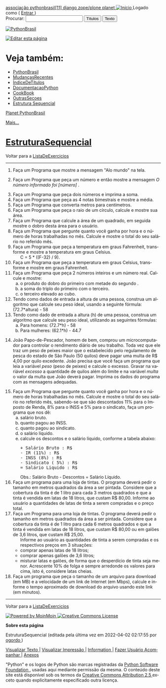 <!DOCTYPE HTML PUBLIC "-//W3C//DTD HTML 4.01//EN" "http://www.w3.org/TR/html4/strict.dtd">
<html>
 <head>
  <meta content="text/html;charset=utf-8" http-equiv="Content-Type"/>
  <meta content="index,nofollow" name="robots"/>
  <title>
   EstruturaSequencial - PythonBrasil
  </title>
  <script src="/static/common/js/common.js" type="text/javascript">
  </script>
  <!-- Global site tag (gtag.js) - Google Analytics -->
  <script async="" src="https://www.googletagmanager.com/gtag/js?id=UA-136790801-2">
  </script>
  <script>
   window.dataLayer = window.dataLayer || [];
  function gtag(){dataLayer.push(arguments);}
  gtag('js', new Date());

  gtag('config', 'UA-136790801-2');
  </script>
  <link charset="utf-8" href="/static/pybr/css/common.css" media="all" rel="stylesheet" type="text/css"/>
  <link charset="utf-8" href="/static/pybr/css/screen.css" media="screen" rel="stylesheet" type="text/css"/>
  <link charset="utf-8" href="/static/pybr/css/print.css" media="print" rel="stylesheet" type="text/css"/>
  <link charset="utf-8" href="/static/pybr/css/projection.css" media="projection" rel="stylesheet" type="text/css"/>
  <!-- css only for MS IE6/IE7 browsers -->
  <!--[if lt IE 8]>
   <link rel="stylesheet" type="text/css" charset="utf-8" media="all" href="/static/pybr/css/msie.css">
<![endif]-->
  <link href="/EstruturaSequencial?diffs=1&amp;show_att=1&amp;action=rss_rc&amp;unique=0&amp;page=EstruturaSequencial&amp;ddiffs=1" rel="alternate" title="PythonBrasil: EstruturaSequencial" type="application/rss+xml"/>
  <link href="/PythonBrasil" rel="Start"/>
  <link href="/EstruturaSequencial?action=raw" rel="Alternate" title="Marcação da Wiki"/>
  <link href="/EstruturaSequencial?action=print" media="print" rel="Alternate" title="Visualizar Impressão"/>
  <link href="/FindPage" rel="Search"/>
  <link href="/%C3%8DndiceDeT%C3%ADtulos" rel="Index"/>
  <link href="/WordIndex" rel="Glossary"/>
  <link href="/HelpOnFormatting" rel="Help"/>
 </head>
 <body dir="ltr" lang="pt-br">
  <div id="head_bar">
   <span class="partners">
    <a href="http://associacao.python.org.br" title="Associação Python Brasil">
     associação
    </a>
    <a href="http://2015.pythonbrasil.org.br" title="Conferência PythonBrasil[11]">
     pythonbrasil[11]
    </a>
    <a href="http://www.djangobrasil.org" title="Django Brasil">
     django
    </a>
    <a href="http://www.plone.org.br" title="Plone Brasil">
     zope/plone
    </a>
    <a href="/planet/" title="Planet PythonBrasil">
     planet
    </a>
   </span>
   <span class="login">
    <a href="/" title="Volta para a página inicial">
     <img alt="Início" src="/static/pybr/img/home.png"/>
    </a>
    Logado como (
    <a class="user_preference" href="/EstruturaSequencial?action=login">
     Entrar
    </a>
    )
   </span>
  </div>
  <div id="core">
   <form action="/EstruturaSequencial" id="searchform" method="get">
    <div>
     <input name="action" type="hidden" value="fullsearch"/>
     <input name="context" type="hidden" value="180"/>
     <label for="searchinput">
      Procurar:
     </label>
     <input alt="Search" id="searchinput" name="value" onblur="searchBlur(this)" onchange="searchChange(this)" onfocus="searchFocus(this)" onkeyup="searchChange(this)" size="20" type="text" value=""/>
     <input alt="Search Titles" id="titlesearch" name="titlesearch" type="submit" value="Títulos"/>
     <input alt="Search Full Text" id="fullsearch" name="fullsearch" type="submit" value="Texto"/>
    </div>
   </form>
   <script type="text/javascript">
    <!--// Initialize search form
var f = document.getElementById('searchform');
f.getElementsByTagName('label')[0].style.display = 'none';
var e = document.getElementById('searchinput');
searchChange(e);
searchBlur(e);
//-->
   </script>
   <div id="logo" style="display:inline;">
    <a href="/PythonBrasil">
     <img alt="PythonBrasil" src="/pybr/img/pythonbrasil_logo.png" title="PythonBrasil"/>
    </a>
   </div>
   <div id="sidebar">
    <p>
     <a href="?action=edit" title="Editar esta página">
      <img alt="Editar esta página" src="/static/pybr/img/edit.png"/>
     </a>
    </p>
    <h1>
     Veja também:
    </h1>
    <ul>
     <li>
      <a href="/PythonBrasil">
       PythonBrasil
      </a>
     </li>
     <li>
      <a href="/Mudan%C3%A7asRecentes">
       MudançasRecentes
      </a>
     </li>
     <li>
      <a href="/%C3%8DndiceDeT%C3%ADtulos">
       ÍndiceDeTítulos
      </a>
     </li>
     <li>
      <a href="/DocumentacaoPython">
       DocumentacaoPython
      </a>
     </li>
     <li>
      <a href="/CookBook">
       CookBook
      </a>
     </li>
     <li>
      <a href="/OutrasSecoes">
       OutrasSecoes
      </a>
     </li>
     <li>
      <a href="/EstruturaSequencial">
       Estrutura Sequencial
      </a>
     </li>
    </ul>
    <p>
     <a href="/planet/" title="Planet PythonBrasil">
      Planet PythonBrasil
     </a>
    </p>
    <p>
     <a href="/Mais">
      Mais...
     </a>
    </p>
    <p class="ad">
    </p>
   </div>
   <div id="page">
    <h1 id="pagelocation">
     <span>
      <a class="backlink" href="/EstruturaSequencial?action=fullsearch&amp;context=180&amp;value=linkto%3A%22EstruturaSequencial%22" rel="nofollow" title="Clique para fazer uma busca completa por este título">
       EstruturaSequencial
      </a>
     </span>
    </h1>
    <!-- INICIO -->
    <div dir="ltr" id="content" lang="pt-br">
     <span class="anchor" id="top">
     </span>
     <span class="anchor" id="line-1">
     </span>
     <p class="line862">
      Voltar para a
      <a href="/ListaDeExercicios">
       ListaDeExercicios
      </a>
      <span class="anchor" id="line-2">
      </span>
      <hr/>
      <p class="line874">
       <span class="anchor" id="line-3">
       </span>
       <span class="anchor" id="line-4">
       </span>
       <ol type="1">
        <li>
         Faça um Programa que mostre a mensagem "Alo mundo" na tela.
         <span class="anchor" id="line-5">
         </span>
         <span class="anchor" id="line-6">
         </span>
        </li>
        <li class="gap">
         <p class="line862">
          Faça um Programa que peça um número e então mostre a mensagem
          <em>
           O número informado foi [número]
          </em>
          .
          <span class="anchor" id="line-7">
          </span>
          <span class="anchor" id="line-8">
          </span>
         </p>
        </li>
        <li class="gap">
         Faça um Programa que peça dois números e imprima a soma.
         <span class="anchor" id="line-9">
         </span>
         <span class="anchor" id="line-10">
         </span>
        </li>
        <li class="gap">
         Faça um Programa que peça as 4 notas bimestrais e mostre a média.
         <span class="anchor" id="line-11">
         </span>
         <span class="anchor" id="line-12">
         </span>
        </li>
        <li class="gap">
         Faça um Programa que converta metros para centímetros.
         <span class="anchor" id="line-13">
         </span>
         <span class="anchor" id="line-14">
         </span>
        </li>
        <li class="gap">
         Faça um Programa que peça o raio de um círculo, calcule e mostre sua área.
         <span class="anchor" id="line-15">
         </span>
         <span class="anchor" id="line-16">
         </span>
        </li>
        <li class="gap">
         Faça um Programa que calcule a área de um quadrado, em seguida mostre o dobro desta área para o usuário.
         <span class="anchor" id="line-17">
         </span>
         <span class="anchor" id="line-18">
         </span>
        </li>
        <li class="gap">
         Faça um Programa que pergunte quanto você ganha por hora e o número de horas trabalhadas no mês. Calcule e mostre o total do seu salário no referido mês.
         <span class="anchor" id="line-19">
         </span>
         <span class="anchor" id="line-20">
         </span>
        </li>
        <li class="gap">
         Faça um Programa que peça a temperatura em graus Fahrenheit, transforme e mostre a temperatura em graus Celsius.
         <span class="anchor" id="line-21">
         </span>
         <ul>
          <li style="list-style-type:none">
           C = 5 * ((F-32) / 9).
           <span class="anchor" id="line-22">
           </span>
           <span class="anchor" id="line-23">
           </span>
          </li>
         </ul>
        </li>
        <li class="gap">
         Faça um Programa que peça a temperatura em graus Celsius, transforme e mostre em graus Fahrenheit.
         <span class="anchor" id="line-24">
         </span>
         <span class="anchor" id="line-25">
         </span>
        </li>
        <li class="gap">
         Faça um Programa que peça 2 números inteiros e um número real. Calcule e mostre:
         <span class="anchor" id="line-26">
         </span>
         <ol type="a">
          <li>
           o produto do dobro do primeiro com metade do segundo .
           <span class="anchor" id="line-27">
           </span>
          </li>
          <li>
           a soma do triplo do primeiro com o terceiro.
           <span class="anchor" id="line-28">
           </span>
          </li>
          <li>
           o terceiro elevado ao cubo.
           <span class="anchor" id="line-29">
           </span>
           <span class="anchor" id="line-30">
           </span>
          </li>
         </ol>
        </li>
        <li class="gap">
         Tendo como dados de entrada a altura de uma pessoa, construa um algoritmo que calcule seu peso ideal, usando a seguinte fórmula: (72.7*altura) - 58
         <span class="anchor" id="line-31">
         </span>
         <span class="anchor" id="line-32">
         </span>
        </li>
        <li class="gap">
         Tendo como dado de entrada a altura (h) de uma pessoa, construa um algoritmo que calcule seu peso ideal, utilizando as seguintes fórmulas:
         <span class="anchor" id="line-33">
         </span>
         <ol type="a">
          <li>
           Para homens: (72.7*h) - 58
           <span class="anchor" id="line-34">
           </span>
          </li>
          <li>
           Para mulheres: (62.1*h) - 44.7
           <span class="anchor" id="line-35">
           </span>
           <span class="anchor" id="line-36">
           </span>
           <span class="anchor" id="line-37">
           </span>
          </li>
         </ol>
        </li>
        <li class="gap">
         <p class="line862">
          João Papo-de-Pescador, homem de bem, comprou um microcomputador para controlar o rendimento diário de seu trabalho. Toda vez que ele traz um peso de peixes maior que o estabelecido pelo regulamento de pesca do estado de São Paulo (50 quilos) deve pagar uma multa de R$ 4,00 por quilo excedente. João precisa que você faça um programa que leia a variável
          <em>
           peso
          </em>
          (peso de peixes) e calcule o excesso. Gravar na variável
          <em>
           excesso
          </em>
          a quantidade de quilos além do limite e na variável
          <em>
           multa
          </em>
          o valor da multa que João deverá pagar. Imprima os dados do programa com as mensagens adequadas.
          <span class="anchor" id="line-38">
          </span>
          <span class="anchor" id="line-39">
          </span>
         </p>
        </li>
        <li class="gap">
         Faça um Programa que pergunte quanto você ganha por hora e o número de horas trabalhadas no mês. Calcule e mostre o total do seu salário no referido mês, sabendo-se que são descontados 11% para o Imposto de Renda, 8% para o INSS e 5% para o sindicato, faça um programa que nos dê:
         <span class="anchor" id="line-40">
         </span>
         <ol type="a">
          <li>
           salário bruto.
           <span class="anchor" id="line-41">
           </span>
          </li>
          <li>
           quanto pagou ao INSS.
           <span class="anchor" id="line-42">
           </span>
          </li>
          <li>
           quanto pagou ao sindicato.
           <span class="anchor" id="line-43">
           </span>
          </li>
          <li>
           o salário líquido.
           <span class="anchor" id="line-44">
           </span>
          </li>
          <li>
           calcule os descontos e o salário líquido, conforme a tabela abaixo:
           <span class="anchor" id="line-45">
           </span>
           <span class="anchor" id="line-46">
           </span>
           <span class="anchor" id="line-47">
           </span>
           <span class="anchor" id="line-48">
           </span>
           <span class="anchor" id="line-49">
           </span>
           <span class="anchor" id="line-50">
           </span>
           <span class="anchor" id="line-51">
           </span>
           <pre><span class="anchor" id="line-1"></span>+ Salário Bruto : R$
<span class="anchor" id="line-2"></span>- IR (11%) : R$
<span class="anchor" id="line-3"></span>- INSS (8%) : R$
<span class="anchor" id="line-4"></span>- Sindicato ( 5%) : R$
<span class="anchor" id="line-5"></span>= Salário Liquido : R$</pre>
           <span class="anchor" id="line-52">
           </span>
           Obs.: Salário Bruto - Descontos = Salário Líquido.
           <span class="anchor" id="line-53">
           </span>
           <span class="anchor" id="line-54">
           </span>
          </li>
         </ol>
        </li>
        <li class="gap">
         Faça um programa para uma loja de tintas. O programa deverá pedir o tamanho em metros quadrados da área a ser pintada. Considere que a cobertura da tinta é de 1 litro para cada 3 metros quadrados e que a tinta é vendida em latas de 18 litros, que custam R$ 80,00. Informe ao usuário a quantidades de latas de tinta a serem compradas e o preço total.
         <span class="anchor" id="line-55">
         </span>
         <span class="anchor" id="line-56">
         </span>
        </li>
        <li class="gap">
         Faça um Programa para uma loja de tintas. O programa deverá pedir o tamanho em metros quadrados da área a ser pintada. Considere que a cobertura da tinta é de 1 litro para cada 6 metros quadrados e que a tinta é vendida em latas de 18 litros, que custam R$ 80,00 ou em galões de 3,6 litros, que custam R$ 25,00.
         <span class="anchor" id="line-57">
         </span>
         <ul>
          <li style="list-style-type:none">
           Informe ao usuário as quantidades de tinta a serem compradas e os respectivos preços em 3 situações:
           <span class="anchor" id="line-58">
           </span>
          </li>
          <li>
           comprar apenas latas de 18 litros;
           <span class="anchor" id="line-59">
           </span>
          </li>
          <li>
           comprar apenas galões de 3,6 litros;
           <span class="anchor" id="line-60">
           </span>
          </li>
          <li>
           misturar latas e galões, de forma que o desperdício de tinta seja menor.
           <span class="anchor" id="line-61">
           </span>
           <span class="anchor" id="line-62">
           </span>
           Acrescente 10% de folga e sempre arredonde os valores para cima, isto é, considere latas cheias.
           <span class="anchor" id="line-63">
           </span>
           <span class="anchor" id="line-64">
           </span>
          </li>
         </ul>
        </li>
        <li class="gap">
         Faça um programa que peça o tamanho de um arquivo para download (em MB) e a velocidade de um link de Internet (em Mbps), calcule e informe o tempo aproximado de download do arquivo usando este link (em minutos).
         <span class="anchor" id="line-65">
         </span>
         <span class="anchor" id="line-66">
         </span>
        </li>
       </ol>
       <p class="line867">
        <hr/>
        <p class="line874">
         <span class="anchor" id="line-67">
         </span>
         Voltar para a
         <a href="/ListaDeExercicios">
          ListaDeExercicios
         </a>
         <span class="anchor" id="line-68">
         </span>
         <span class="anchor" id="bottom">
         </span>
        </p>
       </p>
      </p>
     </p>
    </div>
    <!-- FIM -->
   </div>
   <!-- page -->
  </div>
  <!-- core -->
  <div id="footer">
   <div class="partners">
    <p>
     <a href="http://moinmo.in/">
      <img alt="Powered by MoinMoin" src="/pybr/img/logo_moin.png"/>
     </a>
     <a href="https://creativecommons.org/licenses/by/2.5/br/" rel="license">
      <img alt="Creative Commons License" src="https://creativecommons.org/images/public/somerights20.png" style="border-width:0"/>
     </a>
    </p>
   </div>
   <div class="information">
    <p>
     <span style="font-weight: bold;">
      Sobre esta página
     </span>
    </p>
    <p class="info" dir="ltr" id="pageinfo" lang="pt-br">
     EstruturaSequencial  (editada pela última vez em 2022-04-02 02:17:55 por
     <span title="ogordo @ 191-6-134-138.rev.netcom.tv.br[191.6.134.138]">
      <a class="nonexistent" href="/ogordo" title="ogordo @ 191-6-134-138.rev.netcom.tv.br[191.6.134.138]">
       ogordo
      </a>
     </span>
     )
    </p>
    <p>
     <a href="?action=raw">
      Visualizar Texto
     </a>
     |
     <a href="?action=print">
      Visualizar Impressão
     </a>
     |
     <a href="?action=info">
      Information
     </a>
     |
     <a href="?action=SubscribeUser">
      Fazer Usuário Acompanhar
     </a>
     |
     <a href="?action=AttachFile">
      Anexos
     </a>
    </p>
    <p>
    </p>
    <p>
     "Python" e os logos de Python são marcas registradas da
     <a href="http://www.python.org/psf">
      Python Software Foundation
     </a>
     , usadas aqui mediante permissão da mesma. O conteúdo deste site está disponível sob os termos da
     <a href="http://creativecommons.org/licenses/by/2.5/br/">
      Creative Commons Attribution 2.5
     </a>
     exceto quando explicitamente especificado outra licença.
    </p>
   </div>
   <!-- information -->
  </div>
  <!-- footer -->
 </body>
</html>
